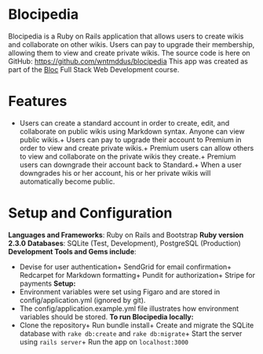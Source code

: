 # Blocipedia
Blocipedia is a Ruby on Rails application that allows users to create wikis and collaborate on other wikis. Users can pay to upgrade their membership, allowing them to view and create private wikis.
The source code is here on GitHub: https://github.com/wntmddus/blocipedia
This app was created as part of the [Bloc](www.bloc.io) Full Stack Web Development course.
# Features
+ Users can create a standard account in order to create, edit, and collaborate on public wikis using Markdown syntax. Anyone can view public wikis.+ Users can pay to upgrade their account to Premium in order to view and create private wikis.+ Premium users can allow others to view and collaborate on the private wikis they create.+ Premium users can downgrade their account back to Standard.+ When a user downgrades his or her account, his or her private wikis will automatically become public.
# Setup and Configuration
**Languages and Frameworks**: Ruby on Rails and Bootstrap
**Ruby version 2.3.0**
**Databases**: SQLite (Test, Development), PostgreSQL (Production)
**Development Tools and Gems include**:
+ Devise for user authentication+ SendGrid for email confirmation+ Redcarpet for Markdown formatting+ Pundit for authorization+ Stripe for payments
**Setup:**
+ Environment variables were set using Figaro and are stored in config/application.yml (ignored by git).
+ The config/application.example.yml file illustrates how environment variables should be stored.
**To run Blocipedia locally:**
+ Clone the repository+ Run bundle install+ Create and migrate the SQLite database with `rake db:create` and `rake db:migrate`+ Start the server using `rails server`+ Run the app on `localhost:3000`
